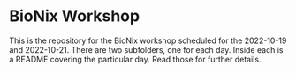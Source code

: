 # BioNix Workshop

This is the repository for the BioNix workshop scheduled for the 2022-10-19 and
2022-10-21. There are two subfolders, one for each day. Inside each is a README
covering the particular day. Read those for further details.
